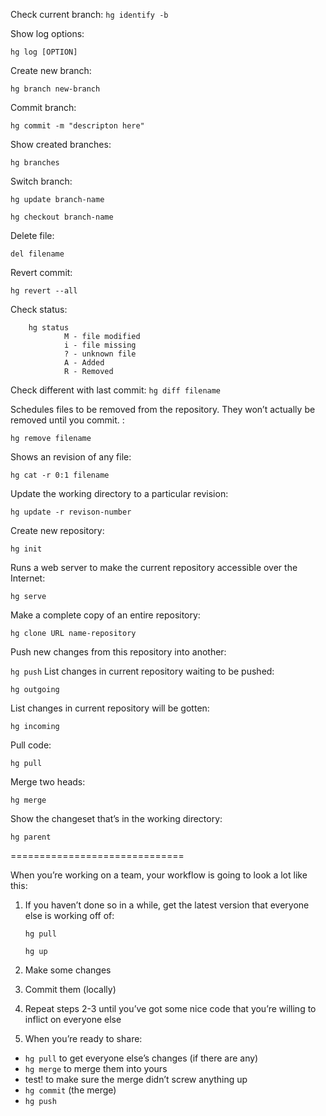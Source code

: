 Check current branch: `hg identify -b`
        
Show log options:
    
  `hg log [OPTION]`
  
Create new branch:
    
  `hg branch new-branch`
  
Commit branch: 
    
  `hg commit -m "descripton here"`
  
Show created branches: 
    
  `hg branches`
  
Switch branch: 
  
  `hg update branch-name`
  
  `hg checkout branch-name`
  
Delete file:  

  `del filename`

Revert commit:  

  `hg revert --all`
  
Check status:

        hg status
                M - file modified
                i - file missing
                ? - unknown file
                A - Added
                R - Removed      
        
    
Check different with last commit: `hg diff filename`

Schedules files to be removed from the repository. They won’t actually be removed until you commit. : 

   `hg remove filename`
  
Shows an revision of any file: 

   `hg cat -r 0:1 filename`
  
Update the working directory to a particular revision: 

   `hg update -r revison-number`

Create new repository:

   `hg init`
  
Runs a web server to make the current repository accessible over the Internet:

   `hg serve`
  
Make a complete copy of an entire repository:

   `hg clone URL name-repository`
  
Push new changes from this repository into another:

   `hg push`
List changes in current repository waiting to be pushed:

   `hg outgoing`
  
List changes in current repository will be gotten:

   `hg incoming`
  
Pull code:

   `hg pull`
  
Merge two heads:

   `hg merge`
  
Show the changeset that’s in the working directory:

   `hg parent`

==============================

When you’re working on a team, your workflow is going to look a lot like this:

1. If you haven’t done so in a while, get the latest version that everyone else is working off of:

    `hg pull`
  
    `hg up`
  
2. Make some changes

3. Commit them (locally)

4. Repeat steps 2-3 until you’ve got some nice code that you’re willing to inflict on everyone else

5. When you’re ready to share:

- `hg pull` to get everyone else’s changes (if there are any)
- `hg merge` to merge them into yours
- test! to make sure the merge didn’t screw anything up
- `hg commit` (the merge)
- `hg push`

